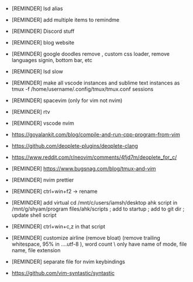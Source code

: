 - [REMINDER] lsd alias
- [REMINDER] add multiple items to remindme

- [REMINDER] Discord stuff
- [REMINDER] blog website
- [REMINDER] google doodles remove , custom css loader, remove languages signin, bottom bar, etc
- [REMINDER] lsd slow
- [REMINDER] make all vscode instances and sublime text instances as tmux -f /home/username/.config/tmux/tmux.conf sessions
- [REMINDER] spacevim (only for vim not nvim)
- [REMINDER] rtv
- [REMINDER] vscode nvim
- https://goyalankit.com/blog/compile-and-run-cpp-program-from-vim
- https://github.com/deoplete-plugins/deoplete-clang
- https://www.reddit.com/r/neovim/comments/4fjd7m/deoplete_for_c/
- [REMINDER] https://www.bugsnag.com/blog/tmux-and-vim
- [REMINDER] nvim prettier
- [REMINDER] ctrl+win+f2 -> rename
- [REMINDER] add virtual cd /mnt/c/users/iamsh/desktop ahk script in /mnt/g/shyam/program files/ahk/scripts ; add to startup ; add to git dir ; update shell script
- [REMINDER] ctrl+win+c,z in that script
- [REMINDER] customize airline (remove bloat) (remove trailing whitespace, 95% in ....utf-8 ), word count \\ only have name of mode, file name, file extension
- [REMINDER] separate file for nvim keybindings
- https://github.com/vim-syntastic/syntastic

